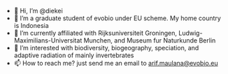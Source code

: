 - 👋 Hi, I’m @diekei
- 👀 I’m a graduate student of evobio under EU scheme. My home country is Indonesia
- 🌱 I’m currently affiliated with Rijksuniversiteit Groningen, Ludwig-Maximilians-Universitat Munchen, and Museum fur Naturkunde Berlin
- 💞️ I’m interested with biodiversity, biogeography, speciation, and adaptive radiation of mainly invertebrates
- 📫 How to reach me? just send me an email to arif.maulana@evobio.eu

<!---
diekei/diekei is a ✨ special ✨ repository because its `README.md` (this file) appears on your GitHub profile.
You can click the Preview link to take a look at your changes.
--->
